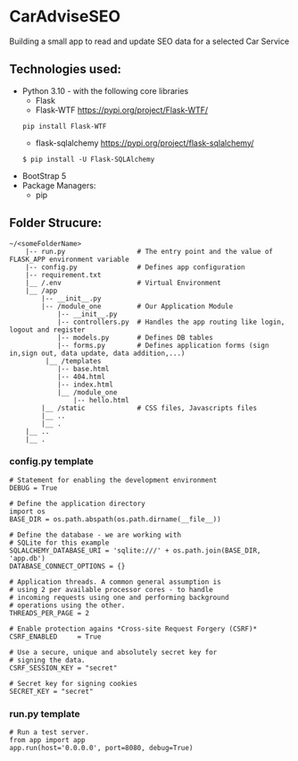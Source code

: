 # CarAdviseSEO
Building a small app to read and update SEO data for a selected Car Service

## Technologies used:
* Python 3.10 - with the following core libraries
    * Flask
    * Flask-WTF
    https://pypi.org/project/Flask-WTF/
    ```
    pip install Flask-WTF
    ```
    * flask-sqlalchemy
    https://pypi.org/project/flask-sqlalchemy/
    ```
    $ pip install -U Flask-SQLAlchemy
    ```
* BootStrap 5
* Package Managers:
    * pip


## Folder Strucure:
```
~/<someFolderName>
    |-- run.py                  # The entry point and the value of FLASK_APP environment variable
    |-- config.py               # Defines app configuration
    |-- requirement.txt
    |__ /.env                   # Virtual Environment
    |__ /app                
        |-- __init__.py
        |-- /module_one         # Our Application Module
            |-- __init__.py
            |-- controllers.py  # Handles the app routing like login, logout and register
            |-- models.py       # Defines DB tables
            |-- forms.py        # Defines application forms (sign in,sign out, data update, data addition,...)
         |__ /templates
            |-- base.html
            |-- 404.html
            |-- index.html
            |__ /module_one
                |-- hello.html
        |__ /static             # CSS files, Javascripts files
        |__ ..
        |__ .
    |__ ..
    |__ .
```

### config.py template
    # Statement for enabling the development environment
    DEBUG = True

    # Define the application directory
    import os
    BASE_DIR = os.path.abspath(os.path.dirname(__file__))  

    # Define the database - we are working with
    # SQLite for this example
    SQLALCHEMY_DATABASE_URI = 'sqlite:///' + os.path.join(BASE_DIR, 'app.db')
    DATABASE_CONNECT_OPTIONS = {}

    # Application threads. A common general assumption is
    # using 2 per available processor cores - to handle
    # incoming requests using one and performing background
    # operations using the other.
    THREADS_PER_PAGE = 2

    # Enable protection agains *Cross-site Request Forgery (CSRF)*
    CSRF_ENABLED     = True

    # Use a secure, unique and absolutely secret key for
    # signing the data. 
    CSRF_SESSION_KEY = "secret"

    # Secret key for signing cookies
    SECRET_KEY = "secret"

### run.py template
    # Run a test server.
    from app import app
    app.run(host='0.0.0.0', port=8080, debug=True)